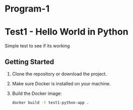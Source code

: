 # Program-1
# Test1 - Hello World in Python

Simple test to see if its working
## Getting Started

1. Clone the repository or download the project.

2. Make sure Docker is installed on your machine.

3. Build the Docker image:

   ```bash
   docker build -t test1-python-app .
